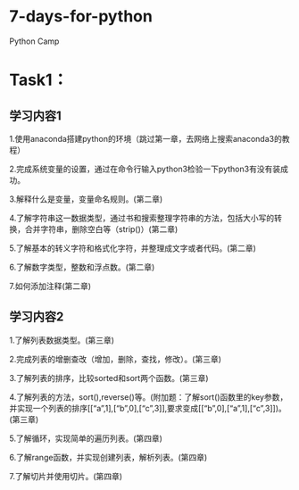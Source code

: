 # 7-days-for-python
Python Camp

# **Task1：**

## 学习内容1

1.使用anaconda搭建python的环境（跳过第一章，去网络上搜索anaconda3的教程）

2.完成系统变量的设置，通过在命令行输入python3检验一下python3有没有装成功。

3.解释什么是变量，变量命名规则。(第二章)

4.了解字符串这一数据类型，通过书和搜索整理字符串的方法，包括大小写的转换，合并字符串，删除空白等（strip()）(第二章)

5.了解基本的转义字符和格式化字符，并整理成文字或者代码。(第二章)

6.了解数字类型，整数和浮点数。(第二章)

7.如何添加注释(第二章)

## 学习内容2

1.了解列表数据类型。(第三章)

2.完成列表的增删查改（增加，删除，查找，修改）。(第三章)

3.了解列表的排序，比较sorted和sort两个函数。(第三章)

4.了解列表的方法，sort(),reverse()等。(附加题：了解sort()函数里的key参数，并实现一个列表的排序[[“a”,1],[“b”,0],[“c”,3]],要求变成[[“b”,0],[“a”,1],[“c”,3]])。(第三章)

5.了解循环，实现简单的遍历列表。(第四章)

6.了解range函数，并实现创建列表，解析列表。(第四章)

7.了解切片并使用切片。(第四章)
